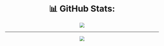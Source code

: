 <div align="center">
  
# 📊 GitHub Stats:
![](https://github-readme-streak-stats.herokuapp.com/?user=Zettaisha&theme=radical&hide_border=false)<br/>

---
[![](https://visitcount.itsvg.in/api?id=Zettaisha&icon=5&color=0)](https://visitcount.itsvg.in)
</div>
